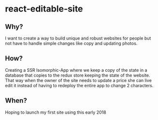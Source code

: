 # react-editable-site

## Why?
I want to create a way to build unique and robust websites for people but not have to handle simple changes like copy and updating photos.

## How?
Creating a SSR Isomorphic-App where we keep a copy of the state in a database that copies to the redux store keeping the state of the website.  That way when the owner of the site needs to update a price she can live edit it instead of having to redeploy the entire app to change 2 characters.

## When? 
Hoping to launch my first site using this early 2018

